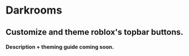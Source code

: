 # Darkrooms
## Customize and theme roblox's topbar buttons.

#### Description + theming guide coming soon.

